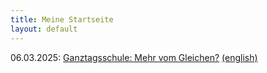 ```yaml
---
title: Meine Startseite
layout: default
---
```


06.03.2025: [Ganztagsschule: Mehr vom Gleichen?](https://fpiesik.github.io/blog/Ganztagsschule:_Mehr_vom_Gleichen.htm) [(english)](https://fpiesik.github.io/blog/Full-Day_Schooling:_More_of_the_Same.htm)


